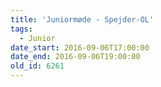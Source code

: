 ```yaml
---
title: 'Juniormøde - Spejder-OL'
tags:
  - Junior
date_start: 2016-09-06T17:00:00
date_end: 2016-09-06T19:00:00
old_id: 6261
---
```

